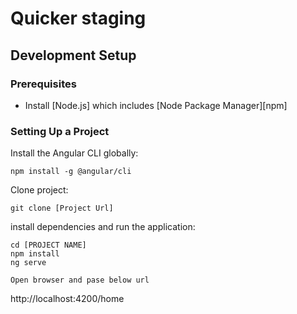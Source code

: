 # Quicker staging

## Development Setup

### Prerequisites

- Install [Node.js] which includes [Node Package Manager][npm]

### Setting Up a Project

Install the Angular CLI globally:

```
npm install -g @angular/cli
```

Clone project:

```
git clone [Project Url]
```

install dependencies and run the application:

```
cd [PROJECT NAME]
npm install
ng serve

Open browser and pase below url
```
http://localhost:4200/home